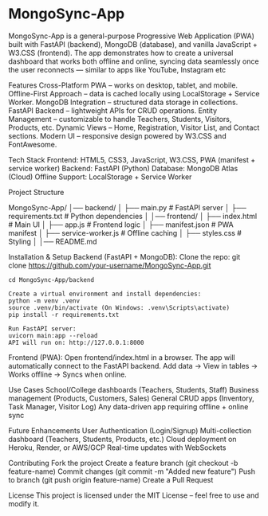 # MongoSync-App
MongoSync-App is a general-purpose Progressive Web Application (PWA) built with FastAPI (backend), MongoDB (database), and vanilla JavaScript + W3.CSS (frontend). The app demonstrates how to create a universal dashboard that works both offline and online, syncing data seamlessly once the user reconnects — similar to apps like YouTube, Instagram etc

Features
  Cross-Platform PWA – works on desktop, tablet, and mobile.
  Offline-First Approach – data is cached locally using LocalStorage + Service Worker.
  MongoDB Integration – structured data storage in collections.
  FastAPI Backend – lightweight APIs for CRUD operations.
  Entity Management – customizable to handle Teachers, Students, Visitors, Products, etc.
  Dynamic Views – Home, Registration, Visitor List, and Contact sections.
  Modern UI – responsive design powered by W3.CSS and FontAwesome.

Tech Stack
  Frontend: HTML5, CSS3, JavaScript, W3.CSS, PWA (manifest + service worker)
  Backend: FastAPI (Python)
  Database: MongoDB Atlas (Cloud)
  Offline Support: LocalStorage + Service Worker

Project Structure

  MongoSync-App/
  │── backend/
  │ ├── main.py # FastAPI server
  │ ├── requirements.txt # Python dependencies
  │
  │── frontend/
  │ ├── index.html # Main UI
  │ ├── app.js # Frontend logic
  │ ├── manifest.json # PWA manifest
  │ ├── service-worker.js # Offline caching
  │ ├── styles.css # Styling
  │
  │── README.md

Installation & Setup
  Backend (FastAPI + MongoDB):
    Clone the repo:
    git clone https://github.com/your-username/MongoSync-App.git
    
    cd MongoSync-App/backend
    
    Create a virtual environment and install dependencies:
    python -m venv .venv
    source .venv/bin/activate (On Windows: .venv\Scripts\activate)
    pip install -r requirements.txt
    
    Run FastAPI server:
    uvicorn main:app --reload
    API will run on: http://127.0.0.1:8000

  Frontend (PWA):
    Open frontend/index.html in a browser.
    The app will automatically connect to the FastAPI backend.
    Add data → View in tables → Works offline → Syncs when online.

Use Cases
  School/College dashboards (Teachers, Students, Staff)
  Business management (Products, Customers, Sales)
  General CRUD apps (Inventory, Task Manager, Visitor Log)
  Any data-driven app requiring offline + online sync

Future Enhancements
  User Authentication (Login/Signup)
  Multi-collection dashboard (Teachers, Students, Products, etc.)
  Cloud deployment on Heroku, Render, or AWS/GCP
  Real-time updates with WebSockets

Contributing
  Fork the project
  Create a feature branch (git checkout -b feature-name)
  Commit changes (git commit -m "Added new feature")
  Push to branch (git push origin feature-name)
  Create a Pull Request

License
This project is licensed under the MIT License – feel free to use and modify it.

